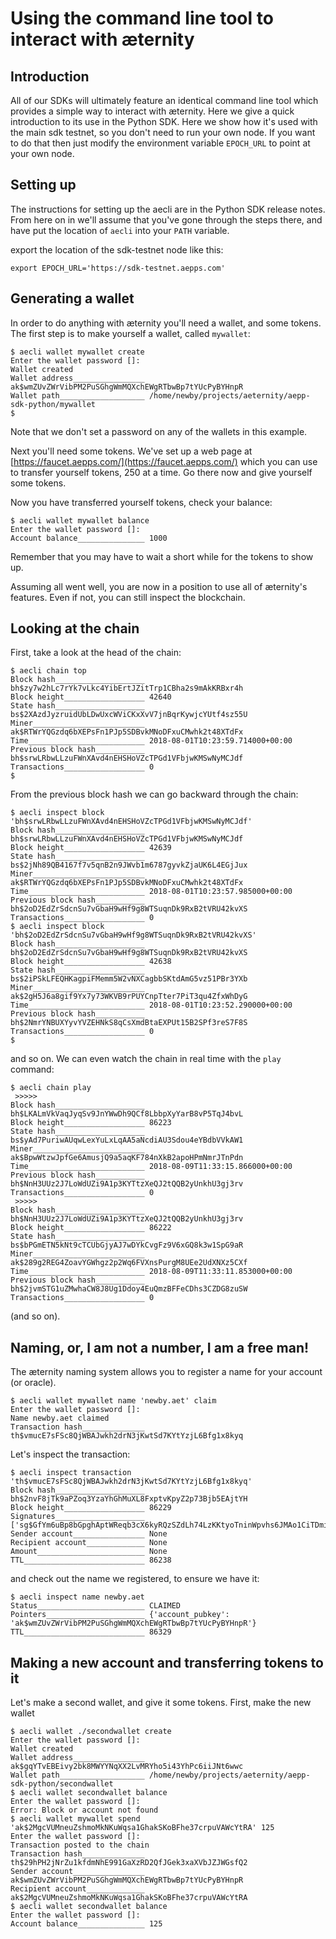 # Using the command line tool to interact with æternity

## Introduction

All of our SDKs will ultimately feature an identical command line tool which provides a simple way to interact with æternity. Here we give a quick introduction to its use in the Python SDK. Here we show how it's used with the main sdk testnet, so you don't need to run your own node. If you want to do that then just modify the environment variable `EPOCH_URL` to point at your own node.

## Setting up

The instructions for setting up the aecli are in the Python SDK release notes. From here on in we'll assume that you've gone through the steps there, and have put the location of `aecli` into your `PATH` variable.

export the location of the sdk-testnet node like this:
```
export EPOCH_URL='https://sdk-testnet.aepps.com'
```

## Generating a wallet

In order to do anything with æternity you'll need a wallet, and some tokens. The first step is to make yourself a wallet, called `mywallet`:
```
$ aecli wallet mywallet create
Enter the wallet password []: 
Wallet created
Wallet address________________ ak$wmZUvZWrVibPM2PuSGhgWmMQXchEWgRTbwBp7tYUcPyBYHnpR
Wallet path___________________ /home/newby/projects/aeternity/aepp-sdk-python/mywallet
$ 
```

Note that we don't set a password on any of the wallets in this example.

Next you'll need some tokens. We've set up a web page at [https://faucet.aepps.com/](https://faucet.aepps.com/) which you can use to transfer yourself tokens, 250 at a time. Go there now and give yourself some tokens. 

Now you have transferred yourself tokens, check your balance:

```
$ aecli wallet mywallet balance
Enter the wallet password []: 
Account balance_______________ 1000
```

Remember that you may have to wait a short while for the tokens to show up.

Assuming all went well, you are now in a position to use all of æternity's features. Even if not, you can still inspect the blockchain.

## Looking at the chain

First, take a look at the head of the chain:
```
$ aecli chain top
Block hash____________________ bh$zy7w2hLc7rYk7vLkc4YibErtJZitTrp1CBha2s9mAkKRBxr4h
Block height__________________ 42640
State hash____________________ bs$2XAzdJyzruidUbLDwUxcWViCKxXvV7jnBqrKywjcYUtf4sz55U
Miner_________________________ ak$RTWrYQGzdq6bXEPsFn1PJp5SDBvkMNoDFxuCMwhk2t48XTdFx
Time__________________________ 2018-08-01T10:23:59.714000+00:00
Previous block hash___________ bh$srwLRbwLLzuFWnXAvd4nEHSHoVZcTPGd1VFbjwKMSwNyMCJdf
Transactions__________________ 0
$
```

From the previous block hash we can go backward through the chain:
```
$ aecli inspect block 'bh$srwLRbwLLzuFWnXAvd4nEHSHoVZcTPGd1VFbjwKMSwNyMCJdf'
Block hash____________________ bh$srwLRbwLLzuFWnXAvd4nEHSHoVZcTPGd1VFbjwKMSwNyMCJdf
Block height__________________ 42639
State hash____________________ bs$2jNh89QB4167f7v5qnB2n9JWvb1m6787gyvkZjaUK6L4EGjJux
Miner_________________________ ak$RTWrYQGzdq6bXEPsFn1PJp5SDBvkMNoDFxuCMwhk2t48XTdFx
Time__________________________ 2018-08-01T10:23:57.985000+00:00
Previous block hash___________ bh$2oD2EdZrSdcnSu7vGbaH9wHf9g8WTSuqnDk9RxB2tVRU42kvXS
Transactions__________________ 0
$ aecli inspect block 'bh$2oD2EdZrSdcnSu7vGbaH9wHf9g8WTSuqnDk9RxB2tVRU42kvXS'
Block hash____________________ bh$2oD2EdZrSdcnSu7vGbaH9wHf9g8WTSuqnDk9RxB2tVRU42kvXS
Block height__________________ 42638
State hash____________________ bs$2iPSkLFEQHKagpiFMemm5W2vNXCagbbSKtdAmG5vz51PBr3YXb
Miner_________________________ ak$2gH5J6a8gif9Yx7y73WKVB9rPUYCnpTter7PiT3qu4ZfxWhDyG
Time__________________________ 2018-08-01T10:23:52.290000+00:00
Previous block hash___________ bh$2NmrYNBUXYyvYVZEHNkS8qCsXmdBtaEXPUt15B2SPf3reS7F8S
Transactions__________________ 0
$ 
```
and so on. We can even watch the chain in real time with the `play` command:
```
$ aecli chain play
 >>>>> 
Block hash____________________ bh$LKALmVkVaqJyqSv9JnYWwDh9QCf8LbbpXyYarB8vP5TqJ4bvL
Block height__________________ 86223
State hash____________________ bs$yAd7PuriwAUqwLexYuLxLqAA5aNcdiAU3Sdou4eYBdbVVkAW1
Miner_________________________ ak$BpwWtzwJpfGe6AmusjQ9a5aqKF784nXkB2apoHPmNmrJTnPdn
Time__________________________ 2018-08-09T11:33:15.866000+00:00
Previous block hash___________ bh$NnH3UUz2J7LoWdUZi9A1p3KYTtzXeQJ2tQQB2yUnkhU3gj3rv
Transactions__________________ 0
 >>>>> 
Block hash____________________ bh$NnH3UUz2J7LoWdUZi9A1p3KYTtzXeQJ2tQQB2yUnkhU3gj3rv
Block height__________________ 86222
State hash____________________ bs$bPGmETN5kNt9cTCUbGjyAJ7wDYkCvgFz9V6xGQ8k3w1SpG9aR
Miner_________________________ ak$289g2REG4ZoavYGWhgz2p2Wq6FVXnsPurgM8UEe2UdXNXz5CXf
Time__________________________ 2018-08-09T11:33:11.853000+00:00
Previous block hash___________ bh$2jvmSTG1uZMwhaCW8J8Ug1Ddoy4EuQmzBFFeCDhs3CZDG8zuSW
Transactions__________________ 0
```
(and so on).

## Naming, or, I am not a number, I am a free man!

The æternity naming system allows you to register a name for your account (or oracle).

```
$ aecli wallet mywallet name 'newby.aet' claim
Enter the wallet password []: 
Name newby.aet claimed
Transaction hash______________ th$vmucE7sFSc8QjWBAJwkh2drN3jKwtSd7KYtYzjL6Bfg1x8kyq
```

Let's inspect the transaction:

```
$ aecli inspect transaction 'th$vmucE7sFSc8QjWBAJwkh2drN3jKwtSd7KYtYzjL6Bfg1x8kyq'
Block hash____________________ bh$2nvF8jTk9aPZoq3YzaYhGhMuXL8FxptvKpyZ2p73Bjb5EAjtYH
Block height__________________ 86229
Signatures____________________ ['sg$GfYm6uBp8bGpghAptWReqb3cX6kyRQzSZdLh74LzKKtyoTninWpvhs6JMAo1CiTDmi5E7A3b2ztC3beBq3sMVoprmxRCC']
Sender account________________ None
Recipient account_____________ None
Amount________________________ None
TTL___________________________ 86238
```

and check out the name we registered, to ensure we have it:

```
$ aecli inspect name newby.aet
Status________________________ CLAIMED
Pointers______________________ {'account_pubkey': 'ak$wmZUvZWrVibPM2PuSGhgWmMQXchEWgRTbwBp7tYUcPyBYHnpR'}
TTL___________________________ 86329
```

## Making a new account and transferring tokens to it

Let's make a second wallet, and give it some tokens. First, make the new wallet

```
$ aecli wallet ./secondwallet create
Enter the wallet password []: 
Wallet created
Wallet address________________ ak$gqYTvEBEivy2bk8MWYYNqXX2LvMRYho5i43YhPc6iiJNt6wwc
Wallet path___________________ /home/newby/projects/aeternity/aepp-sdk-python/secondwallet
$ aecli wallet secondwallet balance
Enter the wallet password []: 
Error: Block or account not found
$ aecli wallet mywallet spend 'ak$2MgcVUMneuZshmoMkNKuWqsa1GhakSKoBFhe37crpuVAWcYtRA' 125
Enter the wallet password []: 
Transaction posted to the chain
Transaction hash______________ th$29hPH2jNrZu1kfdmNhE991GaXzRD2QfJGek3xaXVbJZJWGsfQ2
Sender account________________ ak$wmZUvZWrVibPM2PuSGhgWmMQXchEWgRTbwBp7tYUcPyBYHnpR
Recipient account_____________ ak$2MgcVUMneuZshmoMkNKuWqsa1GhakSKoBFhe37crpuVAWcYtRA
$ aecli wallet secondwallet balance
Enter the wallet password []: 
Account balance_______________ 125
```


